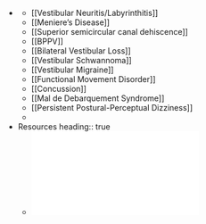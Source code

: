 -
	- [[Vestibular Neuritis/Labyrinthitis]]
	- [[Meniere’s Disease]]
	- [[Superior semicircular canal dehiscence]]
	- [[BPPV]]
	- [[Bilateral Vestibular Loss]]
	- [[Vestibular Schwannoma]]
	- [[Vestibular Migraine]]
	- [[Functional Movement Disorder]]
	- [[Concussion]]
	- [[Mal de Debarquement Syndrome]]
	- [[Persistent Postural-Perceptual Dizziness]]
	-
- Resources
  heading:: true
	- ![Dizziness Differential Diagnosis Algorithm.pdf](../assets/Dizziness_Differential_Diagnosis_Algorithm_1641513243696_0.pdf)